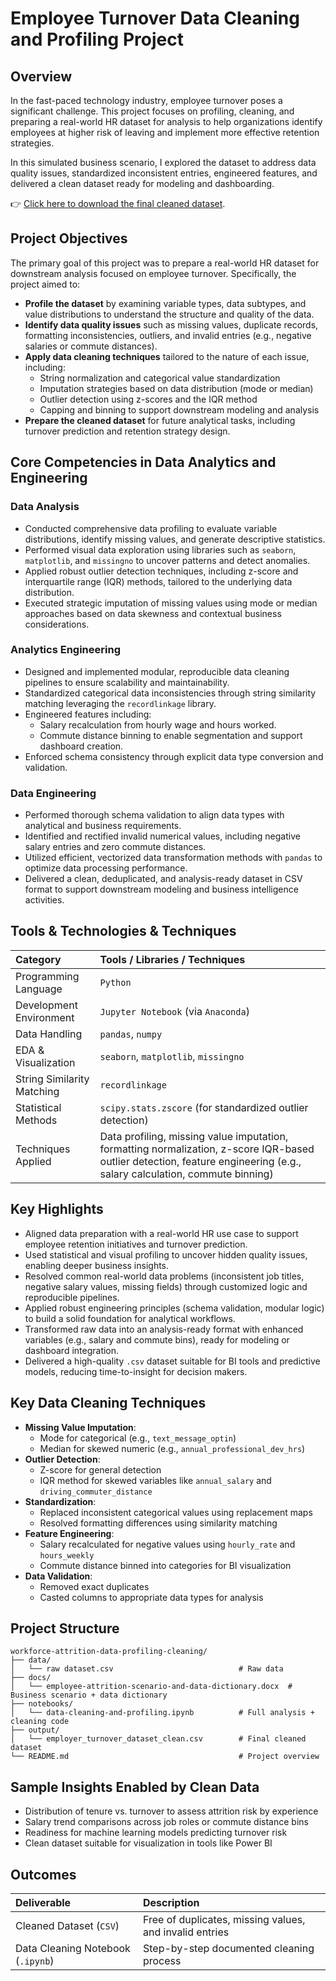 # Employee Turnover Data Cleaning and Profiling Project

## Overview

In the fast-paced technology industry, employee turnover poses a significant challenge. This project focuses on profiling, cleaning, and preparing a real-world HR dataset for analysis to help organizations identify employees at higher risk of leaving and implement more effective retention strategies.

In this simulated business scenario, I explored the dataset to address data quality issues, standardized inconsistent entries, engineered features, and delivered a clean dataset ready for modeling and dashboarding.

👉 [Click here to download the final cleaned dataset](output/employer_turnover_dataset_clean.csv).


## Project Objectives

The primary goal of this project was to prepare a real-world HR dataset for downstream analysis focused on employee turnover. Specifically, the project aimed to:

- **Profile the dataset** by examining variable types, data subtypes, and value distributions to understand the structure and quality of the data.
- **Identify data quality issues** such as missing values, duplicate records, formatting inconsistencies, outliers, and invalid entries (e.g., negative salaries or commute distances).
- **Apply data cleaning techniques** tailored to the nature of each issue, including:
    - String normalization and categorical value standardization
    - Imputation strategies based on data distribution (mode or median)
    - Outlier detection using z-scores and the IQR method
    - Capping and binning to support downstream modeling and analysis
- **Prepare the cleaned dataset** for future analytical tasks, including turnover prediction and retention strategy design.


## Core Competencies in Data Analytics and Engineering

### Data Analysis
- Conducted comprehensive data profiling to evaluate variable distributions, identify missing values, and generate descriptive statistics.
- Performed visual data exploration using libraries such as `seaborn`, `matplotlib`, and `missingno` to uncover patterns and detect anomalies.
- Applied robust outlier detection techniques, including z-score and interquartile range (IQR) methods, tailored to the underlying data distribution.
- Executed strategic imputation of missing values using mode or median approaches based on data skewness and contextual business considerations.

### Analytics Engineering
- Designed and implemented modular, reproducible data cleaning pipelines to ensure scalability and maintainability.
- Standardized categorical data inconsistencies through string similarity matching leveraging the `recordlinkage` library.
- Engineered features including:
    - Salary recalculation from hourly wage and hours worked.
    - Commute distance binning to enable segmentation and support dashboard creation.
- Enforced schema consistency through explicit data type conversion and validation.

### Data Engineering
- Performed thorough schema validation to align data types with analytical and business requirements.
- Identified and rectified invalid numerical values, including negative salary entries and zero commute distances.
- Utilized efficient, vectorized data transformation methods with `pandas` to optimize data processing performance.
- Delivered a clean, deduplicated, and analysis-ready dataset in CSV format to support downstream modeling and business intelligence activities.


##  Tools & Technologies & Techniques

| Category                                       | Tools / Libraries / Techniques                            |
|:---------------------------------|:--------------------------------------------------- |
| Programming Language      |`Python`                                                                          |
| Development Environment | `Jupyter Notebook` (via `Anaconda`)              |
| Data Handling                            | `pandas`, `numpy`                                               | 
| EDA & Visualization                  | `seaborn`, `matplotlib`, `missingno`                  |
| String Similarity Matching   | `recordlinkage`                                                           |
| Statistical Methods   | `scipy.stats.zscore` (for standardized outlier detection)                           |
| Techniques Applied    | Data profiling, missing value imputation, formatting normalization, z-score  IQR-based outlier detection, feature engineering (e.g., salary calculation, commute binning) |


## Key Highlights

- Aligned data preparation with a real-world HR use case to support employee retention initiatives and turnover prediction.
- Used statistical and visual profiling to uncover hidden quality issues, enabling deeper business insights.
- Resolved common real-world data problems (inconsistent job titles, negative salary values, missing fields) through customized logic and reproducible pipelines.
- Applied robust engineering principles (schema validation, modular logic) to build a solid foundation for analytical workflows.
- Transformed raw data into an analysis-ready format with enhanced variables (e.g., salary and commute bins), ready for modeling or dashboard integration.
- Delivered a high-quality `.csv` dataset suitable for BI tools and predictive models, reducing time-to-insight for decision makers.


## Key Data Cleaning Techniques

- **Missing Value Imputation**:
  - Mode for categorical (e.g., `text_message_optin`)
  - Median for skewed numeric (e.g., `annual_professional_dev_hrs`)
- **Outlier Detection**:
  - Z-score for general detection
  - IQR method for skewed variables like `annual_salary` and `driving_commuter_distance`
- **Standardization**:
  - Replaced inconsistent categorical values using replacement maps
  - Resolved formatting differences using similarity matching
- **Feature Engineering**:
  - Salary recalculated for negative values using `hourly_rate` and `hours_weekly`
  - Commute distance binned into categories for BI visualization
- **Data Validation**:
  - Removed exact duplicates
  - Casted columns to appropriate data types for analysis


## Project Structure

```text
workforce-attrition-data-profiling-cleaning/
├── data/
│   └── raw dataset.csv                            # Raw data
├── docs/
│   └── employee-attrition-scenario-and-data-dictionary.docx  # Business scenario + data dictionary
├── notebooks/
│   └── data-cleaning-and-profiling.ipynb          # Full analysis + cleaning code
├── output/
│   └── employer_turnover_dataset_clean.csv        # Final cleaned dataset
└── README.md                                      # Project overview
```


## Sample Insights Enabled by Clean Data

- Distribution of tenure vs. turnover to assess attrition risk by experience
- Salary trend comparisons across job roles or commute distance bins
- Readiness for machine learning models predicting turnover risk
- Clean dataset suitable for visualization in tools like Power BI


## Outcomes

|Deliverable                                            |Description                                          | 
|:------------------------------------------|:-----------------------------------------------|
| Cleaned Dataset (`CSV`)                       | Free of duplicates, missing values, and invalid entries |
| Data Cleaning Notebook (`.ipynb`)   | Step-by-step documented cleaning process                    |
